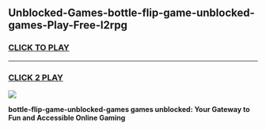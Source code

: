 
## Unblocked-Games-bottle-flip-game-unblocked-games-Play-Free-l2rpg
<h3>
<a href="https://premium76.site?title=bottle-flip-game-unblocked-games&ref=21A">CLICK TO PLAY</a></h3>
<hr>

<h3>
<a href="https://premium76.site?title=bottle-flip-game-unblocked-games&ref=21A">CLICK 2 PLAY</a>
  
</h3>

<a href="https://premium76.site?title=bottle-flip-game-unblocked-games&ref=21A"><img src="https://clearcache.store/games.png"></a>


**bottle-flip-game-unblocked-games games unblocked: Your Gateway to Fun and Accessible Online Gaming**

